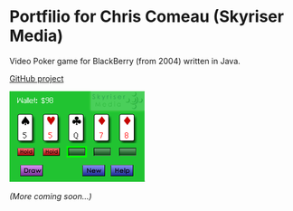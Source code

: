 # Portfilio for Chris Comeau (Skyriser Media)

Video Poker game for BlackBerry (from 2004) written in Java.

[GitHub project](https://github.com/chriscomeau/SkyriserVideoPoker)

![screenshot 1](https://github.com/chriscomeau/SkyriserVideoPoker/blob/master/images/handango_poker1.gif)






_(More coming soon...)_
